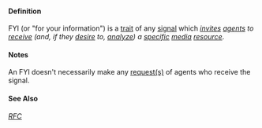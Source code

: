 #### Definition

FYI (or "for your information") is a [trait](https://github.com/gcassel/Modular-Organization-Terminology/blob/master/terms/trait.md) of any [signal](https://github.com/gcassel/Modular-Organization-Terminology/blob/master/terms/signal.md) which *[invites](https://github.com/gcassel/Modular-Organization-Terminology/blob/master/terms/invite.md) [agents](https://github.com/gcassel/Modular-Organization-Terminology/blob/master/terms/agent.md) to [receive](https://github.com/gcassel/Modular-Organization-Terminology/blob/master/terms/receive.md) (and, if they [desire](https://github.com/gcassel/Modular-Organization-Terminology/blob/master/terms/goal.md) to, [analyze](https://github.com/gcassel/Modular-Organization-Terminology/blob/master/terms/analyze.md)) a [specific](https://github.com/gcassel/Modular-Organization-Terminology/blob/master/terms/specific.md) [media](https://github.com/gcassel/Modular-Organization-Terminology/blob/master/terms/media.md) [resource](https://github.com/gcassel/Modular-Organization-Terminology/blob/master/terms/resource.md)*. 

#### Notes

An FYI doesn't necessarily make any [request(s)](https://github.com/gcassel/Modular-Organization-Terminology/blob/master/terms/request.md) of agents who receive the signal.

#### See Also 
*[RFC](https://github.com/gcassel/Modular-Organization-Terminology/blob/master/terms/RFC.md)*  
